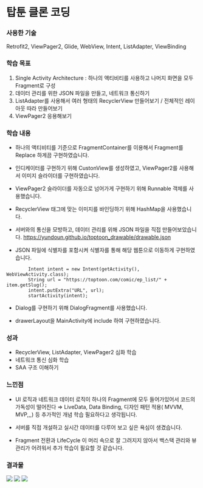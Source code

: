 # 탑툰 클론 코딩

### 사용한 기술

Retrofit2, ViewPager2, Glide, WebView, Intent, ListAdapter, ViewBinding

### 학습 목표

1. Single Activity Architecture : 하나의 액티비티를 사용하고 나머지 화면을 모두 Fragment로 구성
2. 데이터 관리를 위한 JSON 파일을 만들고, 네트워크 통신하기
3. ListAdapter를 사용해서 여러 형태의 RecyclerView 만들어보기 / 전체적인 레이아웃 따라 만들어보기
4. ViewPager2 응용해보기

### 학습 내용

- 하나의 액티비티를 기준으로 FragmentContainer를 이용해서 Fragment를 Replace 하게끔 구현하였습니다.

- 인디케이터를 구현하기 위해 CustonView를 생성하였고, ViewPager2를 사용해서 이미지 슬라이더를 구현하였습니다.

- ViewPager2 슬라이더를 자동으로 넘어가게 구현하기 위해 Runnable 객체를 사용했습니다.

- RecyclerView 태그에 맞는 이미지를 바인딩하기 위해 HashMap을 사용했습니다.

- 서버와의 통신을 모방하고, 데이터 관리를 위해 JSON 파일을 직접 만들어보았습니다.
  https://yundoun.github.io/toptoon_drawable/drawable.json

- JSON 파일에 식별자를 포함시켜 식별자를 통해 해당 웹툰으로 이동하게 구현하였습니다.
<pre><code>        Intent intent = new Intent(getActivity(), WebViewActivity.class);
        String url = "https://toptoon.com/comic/ep_list/" + item.getSlug();
        intent.putExtra("URL", url);
        startActivity(intent);</code></pre>

- Dialog를 구현하기 위해 DialogFragment를 사용했습니다.

- drawerLayout을 MainActivity에 include 하여 구현하였습니다.

### 성과

- RecyclerView, ListAdapter, ViewPager2 심화 학습
- 네트워크 통신 심화 학습
- SAA 구조 이해하기

### 느낀점

- UI 로직과 네트워크 데이터 로직이 하나의 Fragment에 모두 들어가있어서 코드의 가독성이 떨어진다
  ⇒ LiveData, Data Binding, 디자인 패턴 적용( MVVM, MVP,,,) 등 추가적인 개념 학습 필요하다고 생각됩니다.

- 서버를 직접 개설하고 실시간 데이터를 다루어 보고 싶은 욕심이 생겼습니다.
- Fragment 전환과 LifeCycle 이 머리 속으로 잘 그려지지 않아서 백스택 관리와 뷰 관리가 어려워서 추가 학습이 필요할 것 같습니다.

### 결과물

<image src="결과물/전체 메인 화면.gif">

<image src="결과물/메인메뉴_클릭.gif">

<image src="결과물/메인화면_아이템 클릭.gif">
